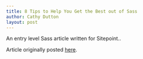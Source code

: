 ```yaml
---
title: 8 Tips to Help You Get the Best out of Sass
author: Cathy Dutton
layout: post
---
```

An entry level Sass article written for Sitepoint..

Article originally posted <a href="http://www.sitepoint.com/8-tips-help-get-best-sass/">here</a>.

